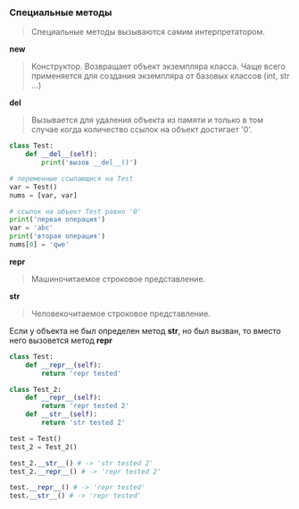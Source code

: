 ### Специальные методы ###
>Специальные методы вызываются самим интерпретатором.

__new__
>Конструктор. Возвращает объект экземпляра класса.
Чаще всего применяется для создания экземпляра от базовых классов (int, str ...)

__del__ 
>Вызывается для удаления объекта из памяти и только в том случае когда количество ссылок на объект достигает '0'.
```python
class Test:
    def __del__(self):
        print('вызов __del__()')

# переменные ссылающися на Test
var = Test()
nums = [var, var]

# ссылок на объект Test равно '0'
print('первая операция')
var = 'abc'
print('вторая операция')
nums[0] = 'qwe'
```

__repr__
>Машиночитаемое строковое представление.

__str__
>Человекочитаемое строковое представление.

Если у объекта не был определен метод __str__, но был вызван,
то вместо него вызовется метод __repr__
```python
class Test:
    def __repr__(self):
        return 'repr tested'

class Test_2:
    def __repr__(self):
        return 'repr tested 2'
    def __str__(self):
        return 'str tested 2'

test = Test()
test_2 = Test_2()

test_2.__str__() # -> 'str tested 2'
test_2.__repr__() # -> 'repr tested 2'

test.__repr__() # -> 'repr tested'
test.__str__() # -> 'repr tested'
```


